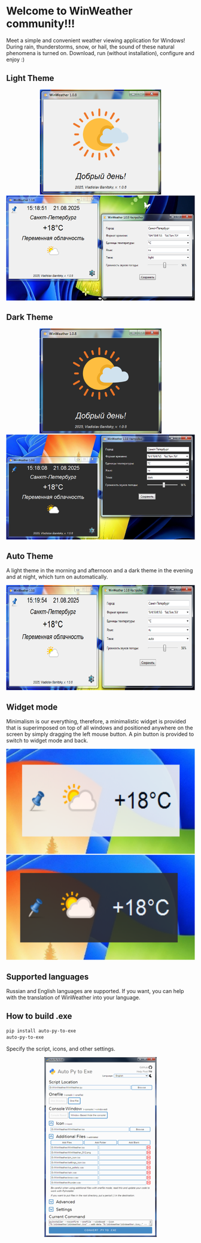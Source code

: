 # Welcome to WinWeather community!!!
Meet a simple and convenient weather viewing application for Windows! During rain, thunderstorms, snow, or hail, the sound of these natural phenomena is turned on. Download, run (without installation), configure and enjoy :)

## Light Theme
<div align="center">
  <img src="Screenshot_splash_screen_light.PNG" height="280"/> <img src="Screenshot_light.PNG" height="280"/>
</div>

## Dark Theme
<div align="center">
  <img src="Screenshot_splash_screen_dark.PNG" height="280"/> <img src="Screenshot_dark.PNG" height="280"/>
</div>

## Auto Theme

A light theme in the morning and afternoon and a dark theme in the evening and at night, which turn on automatically.


<div align="center">
  <img src="Screenshot_auto.PNG" height="280"/>
</div>

## Widget mode

Minimalism is our everything, therefore, a minimalistic widget is provided that is superimposed on top of all windows and positioned anywhere on the screen by simply dragging the left mouse button. A pin button is provided to switch to widget mode and back.


<div align="center">
  <img src="Screenshot_widget_light.PNG" height="280"/> <img src="Screenshot_widget_dark.PNG" height="280"/>
</div>

## Supported languages
Russian and English languages are supported.
If you want, you can help with the translation of WinWeather into your language.

## How to build .exe
```bash
pip install auto-py-to-exe
auto-py-to-exe
```
Specify the script, icons, and other settings.
<div align="center">
  <img src="Screenshot_how_to_build.png" width="300"/>
</div>
